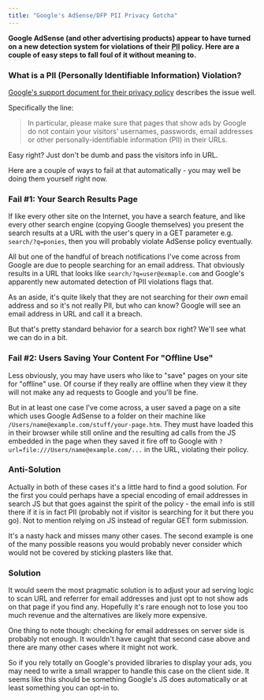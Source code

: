 ```yaml
---
title: "Google's AdSense/DFP PII Privacy Gotcha"
---
```

**Google AdSense (and other advertising products) appear to have turned on a new detection system for violations of their <abbr title="Personally Identifiable Information">PII</abbr> policy. Here are a couple of easy steps to fall foul of it without meaning to.**

### What is a PII (Personally Identifiable Information) Violation?

[Google's support document for their privacy policy](https://support.google.com/platformspolicy/answer/6026583?hl=en) describes the issue well.

Specifically the line:

> In particular, please make sure that pages that show ads by Google do not contain your visitors' usernames, passwords, email addresses or other personally-identifiable information (PII) in their URLs.

Easy right? Just don't be dumb and pass the visitors info in URL.

Here are a couple of ways to fail at that automatically - you may well be doing them yourself right now.

### Fail #1: Your Search Results Page

If like every other site on the Internet, you have a search feature, and like every other search engine (copying Google themselves) you present the search results at a URL with the user's query in a GET parameter e.g. `search/?q=ponies`, then you will probably violate AdSense policy eventually.

All but one of the handful of breach notifications I've come across from Google are due to people searching for an email address. That obviously results in a URL that looks like `search/?q=user@exmaple.com` and Google's apparently new automated detection of PII violations flags that.

As an aside, it's quite likely that they are not searching for their *own* email address and so it's not really PII, but who can know? Google will see an email address in URL and call it a breach.

But that's pretty standard behavior for a search box right? We'll see what we can do in a bit.

### Fail #2: Users Saving Your Content For "Offline Use"

Less obviously, you may have users who like to "save" pages on your site for "offline" use. Of course if they really are offline when they view it they will not make any ad requests to Google and you'll be fine.

But in at least one case I've come across, a user saved a page on a site which uses Google AdSense to a folder on their machine like `/Users/name@example.com/stuff/your-page.htm`. They must have loaded this in their browser while still online and the resulting ad calls from the JS embedded in the page when they saved it fire off to Google with `?url=file:///Users/name@example.com/...` in the URL, violating their policy.

### Anti-Solution

Actually in both of these cases it's a little hard to find a good solution. For the first you could perhaps have a special encoding of email addresses in search JS but that goes against the spirit of the policy - the email info is still there if it is in fact PII (probably not if visitor is searching for it but there you go). Not to mention relying on JS instead of regular GET form submission.

It's a nasty hack and misses many other cases. The second example is one of the many possible reasons you would probably never consider which would not be covered by sticking plasters like that.

### Solution

It would seem the most pragmatic solution is to adjust your ad serving logic to scan URL and referrer for email addresses and just opt to not show ads on that page if you find any. Hopefully it's rare enough not to lose you too much revenue and the alternatives are likely more expensive.

One thing to note though: checking for email addresses on server side is probably not enough. It wouldn't have caught that second case above and there are many other cases where it might not work.

So if you rely totally on Google's provided libraries to display your ads, you may need to write a small wrapper to handle this case on the client side. It seems like this should be something Google's JS does automatically or at least something you can opt-in to.